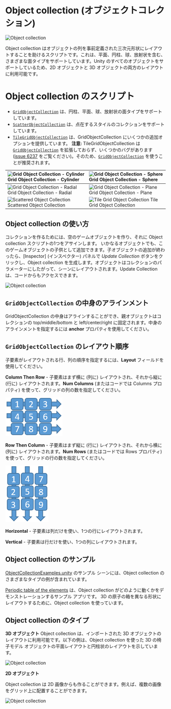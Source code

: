 # Object collection (オブジェクトコレクション) #

![Object collection](../Documentation/Images/ObjectCollection/MRTK_ObjectCollection_Main.jpg)

Object collection はオブジェクトの列を事前定義された三次元形状にレイアウトすることを助けるスクリプトです。これは、平面、円柱、球、放射状を含む、さまざまな面タイプをサポートしています。Unity のすべてのオブジェクトをサポートしているため、2D オブジェクトと 3D オブジェクトの両方のレイアウトに利用可能です。

# Object collection のスクリプト #
- [`GridObjectCollection`](https://github.com/Microsoft/MixedRealityToolkit-Unity/blob/mrtk_release/Assets/MixedRealityToolkit.SDK/Features/UX/Scripts/Collections/GridObjectCollection.cs) は、円柱、平面、球、放射状の面タイプをサポートしています。
- [`ScatterObjectCollection`](https://github.com/Microsoft/MixedRealityToolkit-Unity/blob/mrtk_release/Assets/MixedRealityToolkit.SDK/Features/UX/Scripts/Collections/ScatterObjectCollection.cs) は、点在するスタイルのコレクションをサポートしています。
- [`TileGridObjectCollection`](https://github.com/Microsoft/MixedRealityToolkit-Unity/blob/mrtk_release/Assets/MixedRealityToolkit.SDK/Features/UX/Scripts/Collections/TileGridObjectCollection.cs) は、GridObjectCollection にいくつかの追加オプションを提供しています。 **注意:** TileGridObjectCollection は [`GridObjectCollection`](https://github.com/Microsoft/MixedRealityToolkit-Unity/blob/mrtk_release/Assets/MixedRealityToolkit.SDK/Features/UX/Scripts/Collections/GridObjectCollection.cs) を拡張しておらず、いくつかのバグがあります ([issue 6237](https://github.com/microsoft/MixedRealityToolkit-Unity/issues/6237) をご覧ください)。そのため、[`GridObjectCollection`](https://github.com/Microsoft/MixedRealityToolkit-Unity/blob/mrtk_release/Assets/MixedRealityToolkit.SDK/Features/UX/Scripts/Collections/GridObjectCollection.cs) を使うことが推奨されます。

|![Grid Object Collection - Cylinder](../Documentation/Images/ObjectCollection/MRTK_ObjectCollectionCylinder.png) Grid Object Collection - Cylinder | ![Grid Object Collection - Sphere](../Documentation/Images/ObjectCollection/MRTK_ObjectCollectionSphere.png) Grid Object Collection - Sphere |
|:--- | :--- |
|![Grid Object Collection - Radial](../Documentation/Images/ObjectCollection/MRTK_ObjectCollectionRadial.png) Grid Object Collection - Radial | ![Grid Object Collection - Plane](../Documentation/Images/ObjectCollection/MRTK_ObjectCollectionPlane.png) Grid Object Collection - Plane |
|![Scattered Object Collection](../Documentation/Images/ObjectCollection/MRTK_ObjectCollectionScattered.png) Scattered Object Collection | ![Tile Grid Object Collection](../Documentation/Images/ObjectCollection/MRTK_ObjectCollectionTileGrid.png) Tile Grid Object Collection |


## Object collection の使い方 ##

コレクションを作るためには、空のゲームオブジェクトを作り、それに Object collection スクリプトの1つをアサインします。
いかなるオブジェクトでも、このゲームオブジェクトの子供として追加できます。子オブジェクトの追加が終わったら、[Inspector] (インスペクター) パネルで *Update Collection* ボタンをクリックし、Object collection を生成します。オブジェクトはコレクションのパラメーターにしたがって、シーンにレイアウトされます。Update Collection は、コードからもアクセスできます。


![Object collection](../Documentation/Images/ObjectCollection/MRTK_ObjectCollectionScript.png)

## `GridObjectCollection` の中身のアラインメント
GridObjectCollection の中身はアラインすることができ、親オブジェクトはコレクションの top/middle/bottom と left/center/right に固定されます。中身のアラインメントを指定するには **anchor** プロパティを使用してください。

## `GridObjectCollection` のレイアウト順序
子要素がレイアウトされる行、列の順序を指定するには、**Layout** フィールドを使用してください。

**Column Then Row** - 子要素はまず横に (列に) レイアウトされ、それから縦に (行に) レイアウトされます。**Num Columns** (またはコードでは Columns プロパティ) を使って、グリッドの列の数を指定してください。

![Column then row layout](../Documentation/Images/ObjectCollection/MRTK_ColumnThenRow.png)

**Row Then Column** - 子要素はまず縦に (行に) レイアウトされ、それから横に (列に) レイアウトされます。**Num Rows** (またはコードでは Rows プロパティ) を使って、グリッドの行の数を指定してください。

![Row then column layout](../Documentation/Images/ObjectCollection/MRTK_RowThenColumn.png)


**Horizontal** - 子要素は列だけを使い、1つの行にレイアウトされます。

**Vertical** - 子要素は行だけを使い、1つの列にレイアウトされます。

## Object collection のサンプル ##

[ObjectCollectionExamples.unity](https://github.com/Microsoft/MixedRealityToolkit-Unity/blob/mrtk_release/Assets/MixedRealityToolkit.Examples/Demos/UX/Collections/Scenes/ObjectCollectionExamples.unity) のサンプル シーンには、Object collection のさまざまなタイプの例が含まれています。

[Periodic table of the elements](https://github.com/Microsoft/MRDesignLabs_Unity_PeriodicTable) は、Object collection がどのように動くかをデモンストレーションするサンプル アプリです。
3D の原子の箱を異なる形状にレイアウトするために、Object collection を使っています。

## Object collection のタイプ ##

**3D オブジェクト**
Object collection は、インポートされた 3D オブジェクトのレイアウトに利用可能です。以下の例は、Object collection を使った 3D の椅子モデル オブジェクトの平面レイアウトと円柱状のレイアウトを示しています。

![Object collection](../Documentation/Images/ObjectCollection/MRTK_ObjectCollection_3DObjects.jpg)

**2D オブジェクト**

Object collection は 2D 画像からも作ることができます。例えば、複数の画像をグリッド上に配置することができます。

![Object collection](../Documentation/Images/ObjectCollection/MRTK_ObjectCollection_Layout_2DImages.jpg)
